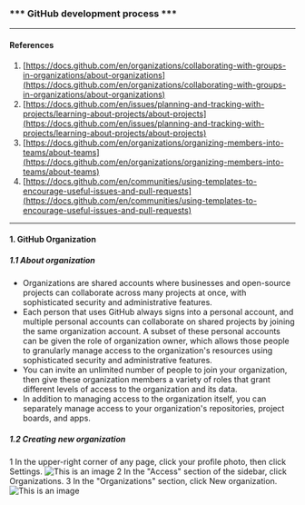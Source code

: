 ### *** GitHub development process ***

---

#### References
1. [https://docs.github.com/en/organizations/collaborating-with-groups-in-organizations/about-organizations](https://docs.github.com/en/organizations/collaborating-with-groups-in-organizations/about-organizations)
2. [https://docs.github.com/en/issues/planning-and-tracking-with-projects/learning-about-projects/about-projects](https://docs.github.com/en/issues/planning-and-tracking-with-projects/learning-about-projects/about-projects)
3. [https://docs.github.com/en/organizations/organizing-members-into-teams/about-teams](https://docs.github.com/en/organizations/organizing-members-into-teams/about-teams)
4. [https://docs.github.com/en/communities/using-templates-to-encourage-useful-issues-and-pull-requests](https://docs.github.com/en/communities/using-templates-to-encourage-useful-issues-and-pull-requests)

---
#### 1. GitHub Organization
##### 1.1 About organization

- Organizations are shared accounts where businesses and open-source projects can collaborate across many projects at once, with sophisticated security and administrative features.
- Each person that uses GitHub always signs into a personal account, and multiple personal accounts can collaborate on shared projects by joining the same organization account. A subset of these personal accounts can be given the role of organization owner, which allows those people to granularly manage access to the organization's resources using sophisticated security and administrative features.
- You can invite an unlimited number of people to join your organization, then give these organization members a variety of roles that grant different levels of access to the organization and its data.
- In addition to managing access to the organization itself, you can separately manage access to your organization's repositories, project boards, and apps.
##### 1.2 Creating new organization
1 In the upper-right corner of any page, click your profile photo, then click Settings.
![This is an image](https://docs.github.com/assets/cb-34573/images/help/settings/userbar-account-settings.png)
2 In the "Access" section of the sidebar, click  Organizations.
3 In the "Organizations" section, click New organization. 
![This is an image](https://docs.github.com/assets/cb-11403/images/help/settings/new-org-button.png)
